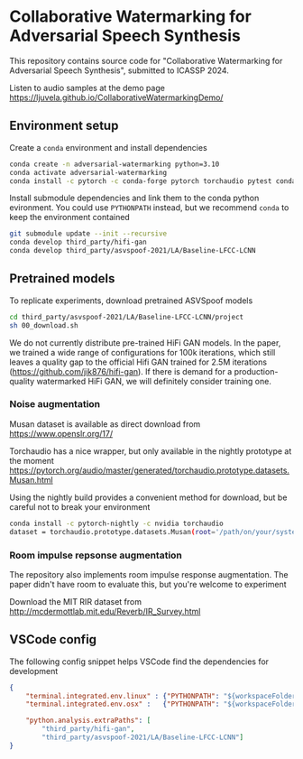 # Collaborative Watermarking for Adversarial Speech Synthesis

This repository contains source code for "Collaborative Watermarking for Adversarial Speech Synthesis", submitted to ICASSP 2024.

Listen to audio samples at the demo page https://ljuvela.github.io/CollaborativeWatermarkingDemo/


## Environment setup

Create a `conda` environment and install dependencies  
```bash
conda create -n adversarial-watermarking python=3.10
conda activate adversarial-watermarking
conda install -c pytorch -c conda-forge pytorch torchaudio pytest conda-build matplotlib scipy pysoundfile tensorboard
```

Install submodule dependencies and link them to the conda python evironment. You could use `PYTHONPATH` instead, but we recommend `conda` to keep the environment contained 
```bash
git submodule update --init --recursive
conda develop third_party/hifi-gan
conda develop third_party/asvspoof-2021/LA/Baseline-LFCC-LCNN
```


## Pretrained models

To replicate experiments, download pretrained ASVSpoof models

```bash
cd third_party/asvspoof-2021/LA/Baseline-LFCC-LCNN/project
sh 00_download.sh
```

We do not currently distribute pre-trained HiFi GAN models. In the paper, we trained a wide range of configurations for 100k iterations, which still leaves a quality gap to the official Hifi GAN trained for 2.5M iterations (https://github.com/jik876/hifi-gan). If there is demand for a production-quality watermarked HiFi GAN, we will definitely consider training one.

### Noise augmentation

Musan dataset is available as direct download from
https://www.openslr.org/17/

Torchaudio has a nice wrapper, but only available in the nightly prototype at the moment 
https://pytorch.org/audio/master/generated/torchaudio.prototype.datasets.Musan.html

Using the nightly build provides a convenient method for download, but be careful not to break your environment
```bash
conda install -c pytorch-nightly -c nvidia torchaudio
dataset = torchaudio.prototype.datasets.Musan(root='/path/on/your/system/MUSAN', subset='noise', download=True)
```

### Room impulse repsonse augmentation

The repository also implements room impulse response augmentation. The paper didn't have room to evaluate this, but you're welcome to experiment

Download the MIT RIR dataset from
http://mcdermottlab.mit.edu/Reverb/IR_Survey.html


## VSCode config

The following config snippet helps VSCode find the dependencies for development
```json
{
    "terminal.integrated.env.linux" : {"PYTHONPATH": "${workspaceFolder}/third_party/hifi-gan;${workspaceFolder}/tests"},
    "terminal.integrated.env.osx" :   {"PYTHONPATH": "${workspaceFolder}/third_party/hifi-gan;${workspaceFolder}/tests"},

    "python.analysis.extraPaths": [
        "third_party/hifi-gan",
        "third_party/asvspoof-2021/LA/Baseline-LFCC-LCNN"]
}
```




